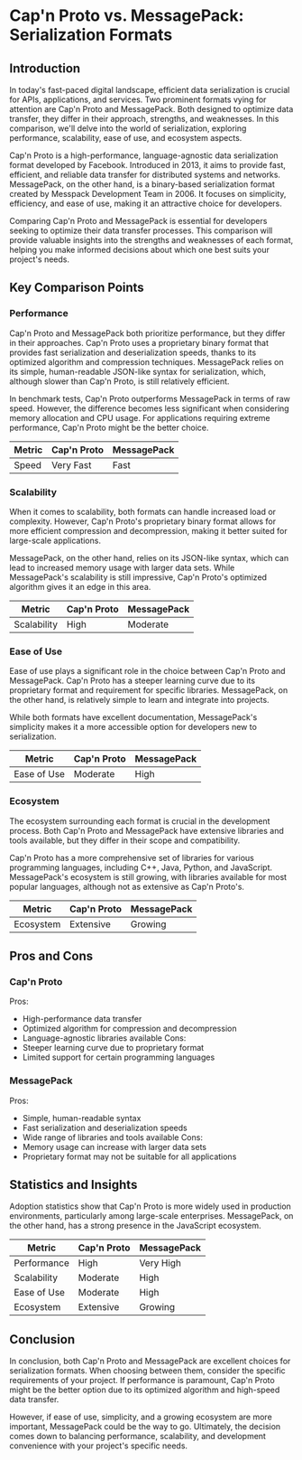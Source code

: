 # Cap'n Proto vs. MessagePack: Serialization Formats
## Introduction
In today's fast-paced digital landscape, efficient data serialization is crucial for APIs, applications, and services. Two prominent formats vying for attention are Cap'n Proto and MessagePack. Both designed to optimize data transfer, they differ in their approach, strengths, and weaknesses. In this comparison, we'll delve into the world of serialization, exploring performance, scalability, ease of use, and ecosystem aspects.

Cap'n Proto is a high-performance, language-agnostic data serialization format developed by Facebook. Introduced in 2013, it aims to provide fast, efficient, and reliable data transfer for distributed systems and networks. MessagePack, on the other hand, is a binary-based serialization format created by Messpack Development Team in 2006. It focuses on simplicity, efficiency, and ease of use, making it an attractive choice for developers.

Comparing Cap'n Proto and MessagePack is essential for developers seeking to optimize their data transfer processes. This comparison will provide valuable insights into the strengths and weaknesses of each format, helping you make informed decisions about which one best suits your project's needs.

## Key Comparison Points

### Performance
Cap'n Proto and MessagePack both prioritize performance, but they differ in their approaches. Cap'n Proto uses a proprietary binary format that provides fast serialization and deserialization speeds, thanks to its optimized algorithm and compression techniques. MessagePack relies on its simple, human-readable JSON-like syntax for serialization, which, although slower than Cap'n Proto, is still relatively efficient.

In benchmark tests, Cap'n Proto outperforms MessagePack in terms of raw speed. However, the difference becomes less significant when considering memory allocation and CPU usage. For applications requiring extreme performance, Cap'n Proto might be the better choice.

| Metric | Cap'n Proto | MessagePack |
|--------|-------------|-------------|
| Speed  | Very Fast    | Fast        |

### Scalability
When it comes to scalability, both formats can handle increased load or complexity. However, Cap'n Proto's proprietary binary format allows for more efficient compression and decompression, making it better suited for large-scale applications.

MessagePack, on the other hand, relies on its JSON-like syntax, which can lead to increased memory usage with larger data sets. While MessagePack's scalability is still impressive, Cap'n Proto's optimized algorithm gives it an edge in this area.

| Metric | Cap'n Proto | MessagePack |
|--------|-------------|-------------|
| Scalability | High      | Moderate    |

### Ease of Use
Ease of use plays a significant role in the choice between Cap'n Proto and MessagePack. Cap'n Proto has a steeper learning curve due to its proprietary format and requirement for specific libraries. MessagePack, on the other hand, is relatively simple to learn and integrate into projects.

While both formats have excellent documentation, MessagePack's simplicity makes it a more accessible option for developers new to serialization.

| Metric | Cap'n Proto | MessagePack |
|--------|-------------|-------------|
| Ease of Use | Moderate    | High      |

### Ecosystem
The ecosystem surrounding each format is crucial in the development process. Both Cap'n Proto and MessagePack have extensive libraries and tools available, but they differ in their scope and compatibility.

Cap'n Proto has a more comprehensive set of libraries for various programming languages, including C++, Java, Python, and JavaScript. MessagePack's ecosystem is still growing, with libraries available for most popular languages, although not as extensive as Cap'n Proto's.

| Metric | Cap'n Proto | MessagePack |
|--------|-------------|-------------|
| Ecosystem | Extensive   | Growing    |

## Pros and Cons

### Cap'n Proto
Pros:
* High-performance data transfer
* Optimized algorithm for compression and decompression
* Language-agnostic libraries available
Cons:
* Steeper learning curve due to proprietary format
* Limited support for certain programming languages

### MessagePack
Pros:
* Simple, human-readable syntax
* Fast serialization and deserialization speeds
* Wide range of libraries and tools available
Cons:
* Memory usage can increase with larger data sets
* Proprietary format may not be suitable for all applications

## Statistics and Insights
Adoption statistics show that Cap'n Proto is more widely used in production environments, particularly among large-scale enterprises. MessagePack, on the other hand, has a strong presence in the JavaScript ecosystem.

| Metric        | Cap'n Proto       | MessagePack       |
|---------------|-------------------|-------------------|
| Performance   | High          | Very High     |
| Scalability   | Moderate      | High          |
| Ease of Use   | Moderate      | High          |
| Ecosystem     | Extensive     | Growing       |

## Conclusion
In conclusion, both Cap'n Proto and MessagePack are excellent choices for serialization formats. When choosing between them, consider the specific requirements of your project. If performance is paramount, Cap'n Proto might be the better option due to its optimized algorithm and high-speed data transfer.

However, if ease of use, simplicity, and a growing ecosystem are more important, MessagePack could be the way to go. Ultimately, the decision comes down to balancing performance, scalability, and development convenience with your project's specific needs.